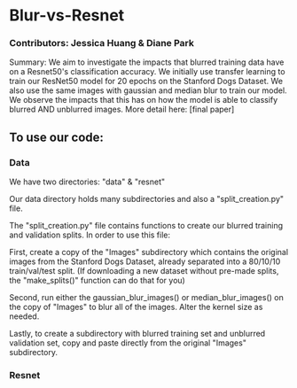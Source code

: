 # Blur-vs-Resnet
### Contributors: Jessica Huang & Diane Park

Summary: We aim to investigate the impacts that blurred training data have on a Resnet50's classification accuracy.
We initially use transfer learning to train our ResNet50 model for 20 epochs on the Stanford Dogs Dataset. We also use the same images with gaussian and median blur to train our model. 
We observe the impacts that this has on how the model is able to classify blurred AND unblurred images. 
More detail here: [final paper]

## To use our code:

### Data

We have two directories: "data" & "resnet" 

Our data directory holds many subdirectories and also a "split_creation.py" file.

The "split_creation.py" file contains functions to create our blurred training and validation splits.
In order to use this file:

First, create a copy of the "Images" subdirectory which contains the original images from the Stanford Dogs Dataset, already separated into a 80/10/10 train/val/test split. (If downloading a new dataset without pre-made splits, the "make_splits()" function can do that for you)

Second, run either the gaussian_blur_images() or median_blur_images() on the copy of "Images" to blur all of the images. Alter the kernel size as needed. 

Lastly, to create a subdirectory with blurred training set and unblurred validation set, copy and paste directly from the original "Images" subdirectory.


### Resnet
  
